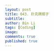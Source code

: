 ```yaml
---
layout: post
title: 043. 扑克牌顺子
subtitle:
author: Bin Li
tags: [Coding]
image: 
comments: true
published: true
---
```


